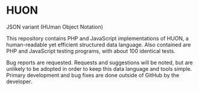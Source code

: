# HUON
JSON variant (HUman Object Notation)

This repository contains PHP and JavaScript implementations of HUON, a human-readable yet efficient structured data language. Also contained are PHP and JavaScript testing programs, with about 100 identical tests.

Bug reports are requested. Requests and suggestions will be noted, but are unlikely to be adopted in order to keep this data language and tools simple. Primary development and bug fixes are done outside of GitHub by the developer.
